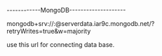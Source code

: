 ------------MongoDB--------------------

mongodb+srv://<username>:<password>@serverdata.iar9c.mongodb.net/<dbname>?retryWrites=true&w=majority

use this url for connecting data base.



